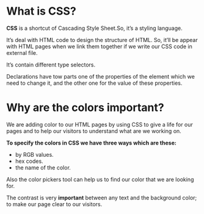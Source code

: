 # What is CSS? #
**CSS** is a shortcut of Cascading Style Sheet.So, it’s a styling language.

It’s deal with HTML code to design the structure of HTML. So, it’ll be appear with HTML pages when we link them together if we write our CSS code in external file.

It’s contain different type selectors.

Declarations have tow parts one of the properties of the element which we need to change it, and the other one for the value of these properties.

# Why are the colors important? #

We are adding color to our HTML pages by using CSS to give a life for our pages and to help our visitors to understand what are we working on.

**To specify the colors in CSS we have three ways which are these:**
- by RGB values.
- hex codes.
- the name of the color. 

Also the color pickers tool can help us to find our color that we are looking for.

The contrast is very **important** between any text and the background color; to make our page clear to our visitors.

